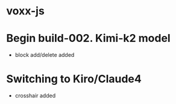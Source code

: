 # voxx-js

# Begin build-002. Kimi-k2 model
- block add/delete added

# Switching to Kiro/Claude4
- crosshair added

